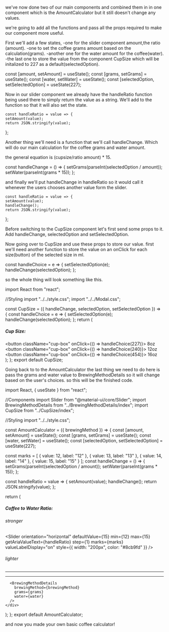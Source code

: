 we've now done two of our main components and combined them in in one component which is the AmountCalculator but it still doesn't change any values.

we're going to add all the functions and pass all the props required to make our component more useful.

First we'll add a few states, 
-one for the slider component amount,the ratio (amount).
-one to set the coffee grams amount based on the calculation(grams).
-another one for the water amount for the coffee(water).
-the last one to store the value from the component CupSize which will be initalized to 227 as a default(selectedOption).

  const [amount, setAmount] = useState();
  const [grams, setGrams] = useState();
  const [water, setWater] = useState();
  const [selectedOption, setSelectedOption] = useState(227);

  Now in our slider component we already have the handleRatio function being used there to simply return the value as a string. We'll add to the function so that it will also set the state.

    const handleRatio = value => {
    setAmount(value);
    return JSON.stringify(value);
  };

 Another thing we'll need is a function that we'll call handleChange. Which will do our main calculation for the coffee grams and water amount.

 the general equation is (cupsize/ratio amount) * 15.

   const handleChange = () => {
    setGrams(parseInt(selectedOption / amount));
    setWater(parseInt(grams * 15));
  };

  and finally we'll put handleChange in handleRatio so it would call it whenever the users chooses another value form the slider.

    const handleRatio = value => {
    setAmount(value);
    handleChange();
    return JSON.stringify(value);
  };


  Before switching to the CupSize component let's first send some props to it.
  Add handleChange, selectedOption and setSelectedOption.

   <CupSize
        handleChange={handleChange}
        selectedOption={selectedOption}
        setSelectedOption={setSelectedOption}
      />

Now going over to CupSize and use these props to store our value.
first we'll need another function to store the value on an onClick for each size(button) of the selected size in ml.

  const handleChoice = e => {
    setSelectedOption(e);
    handleChange(selectedOption);
  };

  so the whole thing will look something like this.

  import React from "react";

//Styling
import "../../style.css";
import "../../Modal.css";

const CupSize = ({ handleChange, selectedOption, setSelectedOption }) => {
  const handleChoice = e => {
    setSelectedOption(e);
    handleChange(selectedOption);
  };
  return (
    <div className="wrapper-details">
      <h5 className="text-center mt-4">Cup Size:</h5>
      <button className="cup-box" onClick={() => handleChoice(227)}>
        8oz
      </button>
      <button className="cup-box" onClick={() => handleChoice(240)}>
        12oz
      </button>
      <button className="cup-box" onClick={() => handleChoice(454)}>
        16oz
      </button>
    </div>
  );
};
export default CupSize;

Going back to to the AmountCalculator the last thing we need to do here is pass the grams and water value to BrewingMethodDetails so it will change based on the user's choices. so this will be the finished code.


import React, { useState } from "react";

//Components
import Slider from "@material-ui/core/Slider";
import BrewingMethodDetails from "../BrewingMethodDetails/index";
import CupSize from "../CupSize/index";

//Styling
import "../../style.css";

const AmountCalculator = ({ brewingMethod }) => {
  const [amount, setAmount] = useState();
  const [grams, setGrams] = useState();
  const [water, setWater] = useState();
  const [selectedOption, setSelectedOption] = useState(227);

  const marks = [
    {
      value: 12,
      label: "12"
    },
    {
      value: 13,
      label: "13"
    },
    {
      value: 14,
      label: "14"
    },
    {
      value: 15,
      label: "15"
    }
  ];
  const handleChange = () => {
    setGrams(parseInt(selectedOption / amount));
    setWater(parseInt(grams * 15));
  };

  const handleRatio = value => {
    setAmount(value);
    handleChange();
    return JSON.stringify(value);
  };

  return (
    <div>
      <div className="wrapper-details-input">
        <div>
          <h5 className="text-center">Coffee to Water Ratio: </h5>
        </div>
        <div>
          <h6 className="text-center">stronger</h6>
        </div>
        <Slider
          orientation="horizontal"
          defaultValue={15}
          min={12}
          max={15}
          getAriaValueText={handleRatio}
          step={1}
          marks={marks}
          valueLabelDisplay="on"
          style={{
            width: "200px",
            color: "#8cb9fd"
          }}
        />
        <div>
          <h6 className="text-center">lighter</h6>
        </div>
      </div>
      <hr className="mt-2 mb-4" />
      <CupSize
        handleChange={handleChange}
        selectedOption={selectedOption}
        setSelectedOption={setSelectedOption}
      />
      <hr className="mt-2 mb-4" />

      <BrewingMethodDetails
        brewingMethod={brewingMethod}
        grams={grams}
        water={water}
      />
    </div>
  );
};
export default AmountCalculator;


and now you made your own basic coffee calculator!

